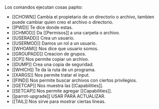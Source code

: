 Los comandos ejecutan cosas papito:
- [[CHOWN]] Cambia el propietario de un directorio o archivo, tambien puede cambiar quien creo el archivo o directorio.
- [[PWD]] Te dice donde estas.
- [[CHMOD]] Da [[Permisos]] a una carpeta o archivo.
- [[USERADD]] Crea un usuario.
- [[USERMOD]] Damos un rol a un usuario.
- [[WHOAMI]] Nos dice que usuario somos.
- [[GROUPADD]] Creacion de grupos.
- [[CP]] Nos permite copiar un archivo.
- [[DUMP]] Crea una copia de seguridad.
- [[WHICH]] Te da la ruta de un programa.
- [[XARGS]] Nos permite tratar el input.
- [[FIND]] Nos permite buscar archivos con ciertos privilegios.
- [[GETCAP]] Nos muestra las [[Capabilities]].
- [[SETCAP]] Nos permite agregar [[Capabilities]].
- [[parrot-upgrade]] USAR PARA ACTUALIZAR.
- [[TAIL]] Nos sirve para mostrar ciertas lineas.